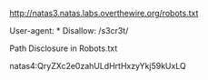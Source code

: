 http://natas3.natas.labs.overthewire.org/robots.txt

User-agent: *
Disallow: /s3cr3t/

Path Disclosure in Robots.txt

natas4:QryZXc2e0zahULdHrtHxzyYkj59kUxLQ

